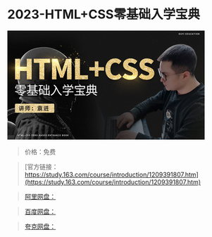 # 2023-HTML+CSS零基础入学宝典

![img](../../../assets/study163/free/5eb285cc631d4fbbba0ab491c6436f55.jpg)

> 价格：免费

> [官方链接：https://study.163.com/course/introduction/1209391807.htm](https://study.163.com/course/introduction/1209391807.htm)

> [阿里网盘：]()

> [百度网盘：]()

> [夸克网盘：]()
